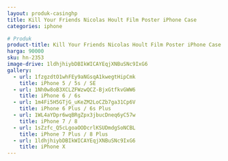 ```yaml
---
layout: produk-casinghp
title: Kill Your Friends Nicolas Hoult Film Poster iPhone Case
categories: iphone

# Produk
product-title: Kill Your Friends Nicolas Hoult Film Poster iPhone Case
harga: 90000
sku: hn-2353
image-drive: 1ldhjhiybDBIkWICAYEqjXNBuSNc9IxG6
gallery:
  - url: 1fzgzdtO1whFEy9aNGsqA1kwegtHipCmk
    title: iPhone 5 / 5s / SE
  - url: 1Nh0w8oB3XCLZFWzwQCZ-BjxGtfkvGWW6
    title: iPhone 6 / 6s
  - url: 1m4Fi5H5GTjG_uKeZM2LoCZb7ga31Cp6V
    title: iPhone 6 Plus / 6s Plus
  - url: 1WL4aYDpr6wqBRgZpx3jbucDneq6yC57w
    title: iPhone 7 / 8
  - url: 1sZzfc_Q5cLgoaOODcrlKSUDmdgSoNCBL
    title: iPhone 7 Plus / 8 Plus
  - url: 1ldhjhiybDBIkWICAYEqjXNBuSNc9IxG6
    title: iPhone X
---
```

